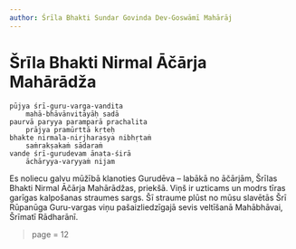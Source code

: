 ```yaml
---
author: Śrīla Bhakti Sundar Govinda Dev-Goswāmī Mahārāj
---
```


# Šrīla Bhakti Nirmal Āčārja Mahārādža

    pūjya śrī-guru-varga-vandita
        mahā-bhāvānvitāyāḥ sadā
    paurvā paryya paramparā prachalita
        prājya pramūrttā kṛteḥ
    bhakte nirmala-nirjharasya nibhṛtaṁ
        saṁrakṣakaṁ sādaraṁ
    vande śrī-gurudevam ānata-śirā
        āchāryya-varyyaṁ nijam

Es noliecu galvu mūžībā klanoties Gurudēva – labākā no āčārjām, Šrīlas Bhakti Nirmal Āčārja Mahārādžas, priekšā. Viņš ir uzticams un modrs tīras garīgas kalpošanas straumes sargs. Šī straume plūst no mūsu slavētās Šrī Rūpanūga Guru-vargas viņu pašaizliedzīgajā sevis veltīšanā Mahābhāvai, Šrīmatī Rādharānī. 


> page = 12
